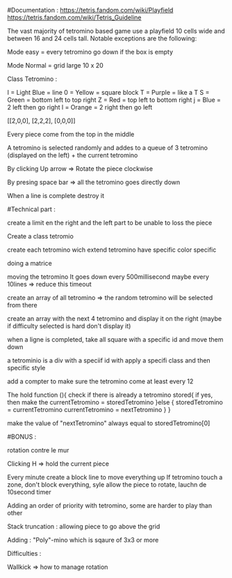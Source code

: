 #Documentation : https://tetris.fandom.com/wiki/Playfield
https://tetris.fandom.com/wiki/Tetris_Guideline

The vast majority of tetromino based game use a playfield 10 cells wide and between 16 and 24 cells tall. Notable exceptions are the following:

Mode easy = every tetromino go down if the box is empty

Mode Normal = grid large 10 x 20

Class Tetromino :

I = Light Blue = line
0 = Yellow = square block
T = Purple = like a T
S = Green = bottom left to top right
Z = Red = top left to bottom right
j = Blue = 2 left then go right
l = Orange = 2 right then go left

[[2,0,0],
[2,2,2],
[0,0,0]]

Every piece come from the top in the middle

A tetromino is selected randomly and addes to a queue of 3 tetromino (displayed on the left) + the current tetromino

By clicking Up arrow => Rotate the piece clockwise

By presing space bar => all the tetromino goes directly down

When a line is complete destroy it

#Technical part :

create a limit en the right and the left part to be unable to loss the piece

Create a class tetromio

create each tetromino wich extend tetromino
have specific color
specific

doing a matrice

moving the tetromino It goes down every 500millisecond
maybe every 10lines => reduce this timeout

create an array of all tetromino => the random tetromino will be selected from there

create an array with the next 4 tetromino and display it on the right (maybe if difficulty selected is hard don't display it)

when a ligne is completed, take all square with a specific id and move them down

a tetrominio is a div with a speciif id with apply a specifi class and then specific style

add a compter to make sure the tetromino come at least every 12

The hold function (){
check if there is already a tetromino stored{
if yes, then make the currentTetromino = storedTetromino
}else {
storedTetromino = currentTetromino
currentTetromino = nextTetromino
}
}

make the value of "nextTetromino" always equal to storedTetromino[0]

#BONUS :

rotation contre le mur

Clicking H => hold the current piece

Every minute create a block line to move everything up
If tetromino touch a zone, don't block everything, syle allow the piece to rotate, lauchn de 10second timer

Adding an order of priority with tetromino, some are harder to play than other

Stack truncation : allowing piece to go above the grid

Adding : "Poly"-mino which is sqaure of 3x3 or more

Difficulties :

Wallkick => how to manage rotation
